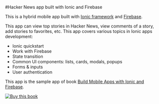 #Hacker News app built with Ionic and Firebase

This is a hybrid mobile app built with [Ionic framework](http://www.ionicframework.com) and [Firebase](http://www.firebase.com).

This app can view top stories in Hacker News, view comments of a story, add stories to favorites, etc. This app covers various topics in Ionic apps development:

* Ionic quickstart
* Work with Firebase
* State transition
* Common UI components: lists, cards, modals, popups
* Forms & inputs
* User authentication

This app is the sample app of book [Build Mobile Apps with Ionic and Firebase](https://leanpub.com/build-mobile-apps-with-ionic-and-firebase).

[![Buy this book](https://s3.amazonaws.com/titlepages.leanpub.com/build-mobile-apps-with-ionic-and-firebase/large)](https://leanpub.com/build-mobile-apps-with-ionic-and-firebase)

